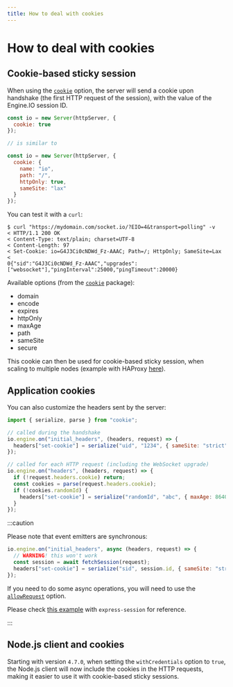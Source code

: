 ```yaml
---
title: How to deal with cookies
---
```


# How to deal with cookies

## Cookie-based sticky session

When using the [`cookie`](/docs/v4/server-options/#cookie) option, the server will send a cookie upon handshake (the first HTTP request of the session), with the value of the Engine.IO session ID.

```js
const io = new Server(httpServer, {
  cookie: true
});

// is similar to

const io = new Server(httpServer, {
  cookie: {
    name: "io",
    path: "/",
    httpOnly: true,
    sameSite: "lax"
  }
});
```

You can test it with a `curl`:

```
$ curl "https://mydomain.com/socket.io/?EIO=4&transport=polling" -v
< HTTP/1.1 200 OK
< Content-Type: text/plain; charset=UTF-8
< Content-Length: 97
< Set-Cookie: io=G4J3Ci0cNDWd_Fz-AAAC; Path=/; HttpOnly; SameSite=Lax
<
0{"sid":"G4J3Ci0cNDWd_Fz-AAAC","upgrades":["websocket"],"pingInterval":25000,"pingTimeout":20000}
```

Available options (from the [`cookie`](https://github.com/jshttp/cookie/) package):

- domain
- encode
- expires
- httpOnly
- maxAge
- path
- sameSite
- secure

This cookie can then be used for cookie-based sticky session, when scaling to multiple nodes (example with HAProxy [here](/docs/v4/using-multiple-nodes/#haproxy-configuration)).

## Application cookies

You can also customize the headers sent by the server:

```js
import { serialize, parse } from "cookie";

// called during the handshake
io.engine.on("initial_headers", (headers, request) => {
  headers["set-cookie"] = serialize("uid", "1234", { sameSite: "strict" });
});

// called for each HTTP request (including the WebSocket upgrade)
io.engine.on("headers", (headers, request) => {
  if (!request.headers.cookie) return;
  const cookies = parse(request.headers.cookie);
  if (!cookies.randomId) {
    headers["set-cookie"] = serialize("randomId", "abc", { maxAge: 86400 });
  }
});
```

:::caution

Please note that event emitters are synchronous:

```js
io.engine.on("initial_headers", async (headers, request) => {
  // WARNING! this won't work
  const session = await fetchSession(request);
  headers["set-cookie"] = serialize("sid", session.id, { sameSite: "strict" });
});
```

If you need to do some async operations, you will need to use the [`allowRequest`](/docs/v4/server-options/#allowrequest) option.

Please check [this example](/how-to/use-with-express-session) with `express-session` for reference.

:::

## Node.js client and cookies

Starting with version `4.7.0`, when setting the `withCredentials` option to `true`, the Node.js client will now include the cookies in the HTTP requests, making it easier to use it with cookie-based sticky sessions.
